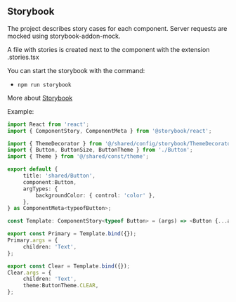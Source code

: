 ## Storybook

The project describes story cases for each component.
Server requests are mocked using storybook-addon-mock.

A file with stories is created next to the component with the extension .stories.tsx

You can start the storybook with the command:
- `npm run storybook`

More about [Storybook](/docs/storybook.md)

Example:

```typescript jsx
import React from 'react';
import { ComponentStory, ComponentMeta } from '@storybook/react';

import { ThemeDecorator } from '@/shared/config/storybook/ThemeDecorator/ThemeDecorator';
import { Button, ButtonSize, ButtonTheme } from './Button';
import { Theme } from '@/shared/const/theme';

export default {
     title: 'shared/Button',
     component:Button,
     argTypes: {
         backgroundColor: { control: 'color' },
     },
} as ComponentMeta<typeofButton>;

const Template: ComponentStory<typeof Button> = (args) => <Button {...args} />;

export const Primary = Template.bind({});
Primary.args = {
     children: 'Text',
};

export const Clear = Template.bind({});
Clear.args = {
     children: 'Text',
     theme:ButtonTheme.CLEAR,
};
```